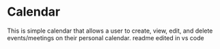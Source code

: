# Calendar

This is simple calendar that allows a user to create, view, edit, and delete events/meetings on their personal calendar.
readme edited in vs code

